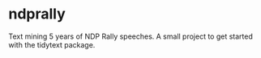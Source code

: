 # ndprally
Text mining 5 years of NDP Rally speeches. A small project to get started with the tidytext package.
